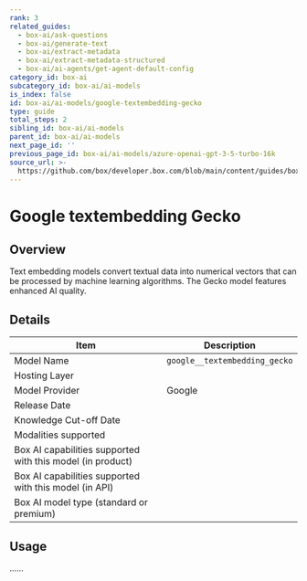 ```yaml
---
rank: 3
related_guides:
  - box-ai/ask-questions
  - box-ai/generate-text
  - box-ai/extract-metadata
  - box-ai/extract-metadata-structured
  - box-ai/ai-agents/get-agent-default-config
category_id: box-ai
subcategory_id: box-ai/ai-models
is_index: false
id: box-ai/ai-models/google-textembedding-gecko
type: guide
total_steps: 2
sibling_id: box-ai/ai-models
parent_id: box-ai/ai-models
next_page_id: ''
previous_page_id: box-ai/ai-models/azure-openai-gpt-3-5-turbo-16k
source_url: >-
  https://github.com/box/developer.box.com/blob/main/content/guides/box-ai/ai-models/google-textembedding-gecko.md
---
```

# Google textembedding Gecko

## Overview

Text embedding models convert textual data into numerical vectors that can be processed by machine learning algorithms.
The Gecko model features enhanced AI quality.

## Details

| Item  | Description |
|-----------|----------|
|Model Name|`google__textembedding_gecko`|
|Hosting Layer||
|Model Provider|Google|
|Release Date||
|Knowledge Cut-off Date||
|Modalities supported||
|Box AI capabilities supported with this model (in product)||
|Box AI capabilities supported with this model (in API)||
|Box AI model type (standard or premium)||

## Usage

......